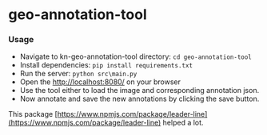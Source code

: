 # geo-annotation-tool


### Usage
- Navigate to kn-geo-annotation-tool directory: `cd geo-annotation-tool`
- Install dependencies: `pip install requirements.txt`
- Run the server: `python src\main.py`
- Open the [http://localhost:8080/](http://localhost:8080/) on your browser
- Use the tool either to load the image and corresponding annotation json. 
- Now annotate and save the new annotations by clicking the save button.

This package [https://www.npmjs.com/package/leader-line](https://www.npmjs.com/package/leader-line) helped a lot.
